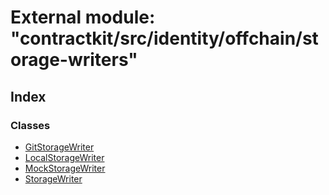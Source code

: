 # External module: "contractkit/src/identity/offchain/storage-writers"

## Index

### Classes

* [GitStorageWriter](../classes/_contractkit_src_identity_offchain_storage_writers_.gitstoragewriter.md)
* [LocalStorageWriter](../classes/_contractkit_src_identity_offchain_storage_writers_.localstoragewriter.md)
* [MockStorageWriter](../classes/_contractkit_src_identity_offchain_storage_writers_.mockstoragewriter.md)
* [StorageWriter](../classes/_contractkit_src_identity_offchain_storage_writers_.storagewriter.md)
